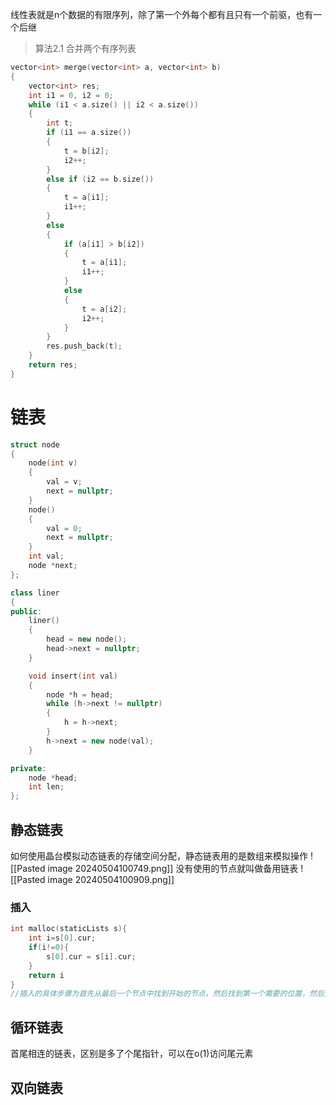 线性表就是n个数据的有限序列，除了第一个外每个都有且只有一个前驱，也有一个后继

> 算法2.1 合并两个有序列表

```c++
vector<int> merge(vector<int> a, vector<int> b)
{
    vector<int> res;
    int i1 = 0, i2 = 0;
    while (i1 < a.size() || i2 < a.size())
    {
        int t;
        if (i1 == a.size())
        {
            t = b[i2];
            i2++;
        }
        else if (i2 == b.size())
        {
            t = a[i1];
            i1++;
        }
        else
        {
            if (a[i1] > b[i2])
            {
                t = a[i1];
                i1++;
            }
            else
            {
                t = a[i2];
                i2++;
            }
        }
        res.push_back(t);
    }
    return res;
}
```
# 链表
```c++
struct node
{
    node(int v)
    {
        val = v;
        next = nullptr;
    }
    node()
    {
        val = 0;
        next = nullptr;
    }
    int val;
    node *next;
};

class liner
{
public:
    liner()
    {
        head = new node();
        head->next = nullptr;
    }

    void insert(int val)
    {
        node *h = head;
        while (h->next != nullptr)
        {
            h = h->next;
        }
        h->next = new node(val);
    }

private:
    node *head;
    int len;
};

```
## 静态链表
如何使用晶台模拟动态链表的存储空间分配，静态链表用的是数组来模拟操作
![[Pasted image 20240504100749.png]]
没有使用的节点就叫做备用链表
![[Pasted image 20240504100909.png]]
### 插入
```c++
int malloc(staticLists s){
	int i=s[0].cur;
	if(i!=0){
		s[0].cur = s[i].cur;
	}
	return i
}
//插入的具体步骤为首先从最后一个节点中找到开始的节点，然后找到第一个需要的位置，然后分配，然后插入，非常简单
```
## 循环链表
首尾相连的链表，区别是多了个尾指针，可以在o(1)访问尾元素
## 双向链表
